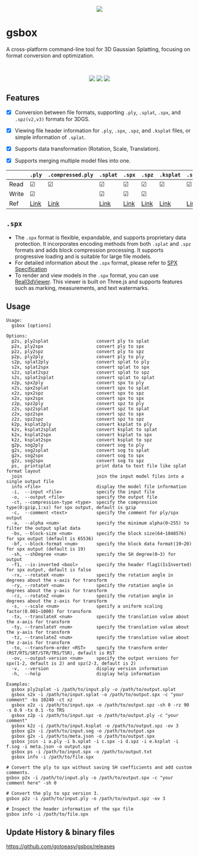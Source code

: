 <p align=center>
<img src="https://gotoeasy.github.io/3dgs/gsbox.png"/>
</p>


# gsbox

A cross-platform command-line tool for 3D Gaussian Splatting, focusing on format conversion and optimization.

<br>

<p align="center">
    <a href="https://repo-sam.inria.fr/fungraph/3d-gaussian-splatting/"><img src="https://img.shields.io/badge/model-3DGS-brightgreen.svg"></a>
    <a href="https://github.com/gotoeasy/gsbox/releases/latest"><img src="https://img.shields.io/github/release/gotoeasy/gsbox.svg"></a>
    <a href="https://github.com/gotoeasy/gsbox/blob/master/LICENSE"><img src="https://img.shields.io/github/license/gotoeasy/gsbox"></a>
<p>

## Features
- [x] Conversion between file formats, supporting `.ply`, `.splat`, `.spx`, and `.spz(v2,v3)` formats for 3DGS.
- [x] Viewing file header information for `.ply`, `.spx`, `.spz`, and `.ksplat` files, or simple information of `.splat`.
- [x] Supports data transformation (Rotation, Scale, Translation).
- [x] Supports merging multiple model files into one.


|       | `.ply`   | `.compressed.ply` | `.splat` | `.spx`   | `.spz`  | `.ksplat` | `.sog` |
|-------|----------|-------------------|----------|----------|---------|-----------|-----------|
| Read  | &#9745; |  &#9745;      | &#9745; | &#9745; | &#9745; | &#9745; | &#9745; |
| Write | &#9745; |               | &#9745; | &#9745; | &#9745; |         |         |
| Ref   |  <a href="https://repo-sam.inria.fr/fungraph/3d-gaussian-splatting/">Link</a> |  <a href="https://github.com/playcanvas/supersplat">Link</a> | <a href="https://github.com/antimatter15/splat">Link</a> | <a href="https://github.com/reall3d-com/Reall3dViewer/blob/main/SPX_EN.md">Link</a> | <a href="https://github.com/nianticlabs/spz">Link</a> | <a href="https://github.com/mkkellogg/GaussianSplats3D">Link</a> | <a href="https://github.com/playcanvas/splat-transform">Link</a> |


## `.spx`
- The `.spx` format is flexible, expandable, and supports proprietary data protection. It incorporates encoding methods from both `.splat` and `.spz` formats and adds block compression processing. It supports progressive loading and is suitable for large file models.
- For detailed information about the `.spx` format, please refer to [SPX Specification](https://github.com/reall3d-com/Reall3dViewer/blob/main/SPX_EN.md)
- To render and view models in the `.spx` format, you can use [Reall3dViewer](https://github.com/reall3d-com/Reall3dViewer). This viewer is built on Three.js and supports features such as marking, measurements, and text watermarks.

## Usage
```shell
Usage:
  gsbox [options]

Options:
  p2s, ply2splat                  convert ply to splat
  p2x, ply2spx                    convert ply to spx
  p2z, ply2spz                    convert ply to spz
  p2p, ply2ply                    convert ply to ply
  s2p, splat2ply                  convert splat to ply
  s2x, splat2spx                  convert splat to spx
  s2z, splat2spz                  convert splat to spz
  s2s, splat2splat                convert splat to splat
  x2p, spx2ply                    convert spx to ply
  x2s, spx2splat                  convert spx to splat
  x2z, spx2spz                    convert spx to spz
  x2x, spx2spx                    convert spx to spx
  z2p, spz2ply                    convert spz to ply
  z2s, spz2splat                  convert spz to splat
  z2x, spz2spx                    convert spz to spx
  z2z, spz2spz                    convert spz to spz
  k2p, ksplat2ply                 convert ksplat to ply
  k2s, ksplat2splat               convert ksplat to splat
  k2x, ksplat2spx                 convert ksplat to spx
  k2z, ksplat2spx                 convert ksplat to spz
  g2p, sog2ply                    convert sog to ply
  g2s, sog2splat                  convert sog to splat
  g2x, sog2spx                    convert sog to spx
  g2z, sog2spx                    convert sog to spz
  ps,  printsplat                 print data to text file like splat format layout
  join                            join the input model files into a single output file
  info <file>                     display the model file information
  -i,  --input <file>             specify the input file
  -o,  --output <file>            specify the output file
  -ct, --compression-type <type>  specify the compression type(0:gzip,1:xz) for spx output, default is gzip
  -c,  --comment <text>           specify the comment for ply/spx output
  -a,  --alpha <num>              specify the minimum alpha(0~255) to filter the output splat data
  -bs, --block-size <num>         specify the block size(64~1048576) for spx output (default is 65536)
  -bf, --block-format <num>       specify the block data format(19~20) for spx output (default is 19)
  -sh, --shDegree <num>           specify the SH degree(0~3) for output
  -f1, --is-inverted <bool>       specify the header flag1(IsInverted) for spx output, default is false
  -rx, --rotateX <num>            specify the rotation angle in degrees about the x-axis for transform
  -ry, --rotateY <num>            specify the rotation angle in degrees about the y-axis for transform
  -rz, --rotateZ <num>            specify the rotation angle in degrees about the z-axis for transform
  -s,  --scale <num>              specify a uniform scaling factor(0.001~1000) for transform
  -tx, --translateX <num>         specify the translation value about the x-axis for transform
  -ty, --translateY <num>         specify the translation value about the y-axis for transform
  -tz, --translateZ <num>         specify the translation value about the z-axis for transform
  -to, --transform-order <RST>    specify the transform order (RST/RTS/SRT/STR/TRS/TSR), default is RST
  -ov, --output-version <num>     specify the output versions for spx(1-2, default is 2) and spz(2-3, default is 2)
  -v,  --version                  display version information
  -h,  --help                     display help information

Examples:
  gsbox ply2splat -i /path/to/input.ply -o /path/to/output.splat
  gsbox s2x -i /path/to/input.splat -o /path/to/output.spx -c "your comment" -bs 10240 -ct xz
  gsbox x2z -i /path/to/input.spx -o /path/to/output.spz -sh 0 -rz 90 -s 0.9 -tx 0.1 -to TRS
  gsbox z2p -i /path/to/input.spz -o /path/to/output.ply -c "your comment"
  gsbox k2z -i /path/to/input.ksplat -o /path/to/output.spz -ov 3
  gsbox g2x -i /path/to/input.sog -o /path/to/output.spx
  gsbox g2x -i /path/to/meta.json -o /path/to/output.spx
  gsbox join -i a.ply -i b.splat -i c.spx -i d.spz -i e.ksplat -i f.sog -i meta.json -o output.spx
  gsbox ps -i /path/to/input.spx -o /path/to/output.txt
  gsbox info -i /path/to/file.spx

# Convert the ply to spx without saving SH coefficients and add custom comments.
gsbox p2x -i /path/to/input.ply -o /path/to/output.spx -c "your comment here" -sh 0

# Convert the ply to spz version 3.
gsbox p2z -i /path/to/input.ply -o /path/to/output.spz -ov 3

# Inspect the header information of the spx file
gsbox info -i /path/to/file.spx
```

## Update History & binary files
https://github.com/gotoeasy/gsbox/releases
